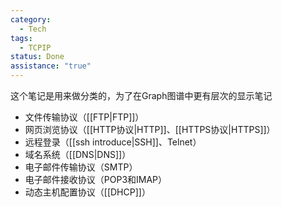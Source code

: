 ```yaml
---
category:
  - Tech
tags:
  - TCPIP
status: Done
assistance: "true"
---
```

这个笔记是用来做分类的，为了在Graph图谱中更有层次的显示笔记

- 文件传输协议（[[FTP|FTP]]）
- 网页浏览协议（[[HTTP协议|HTTP]]、[[HTTPS协议|HTTPS]]）
- 远程登录（[[ssh introduce|SSH]]、Telnet）
- 域名系统（[[DNS|DNS]]）
- 电子邮件传输协议（SMTP）
- 电子邮件接收协议（POP3和IMAP）
- 动态主机配置协议（[[DHCP]]）
